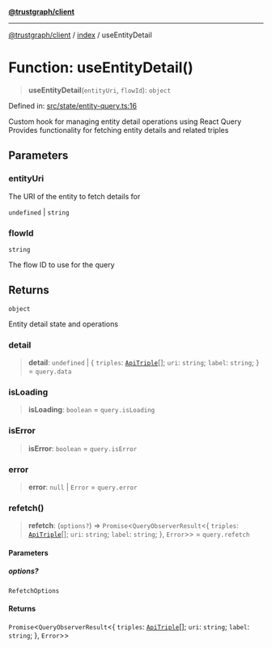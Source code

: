 [**@trustgraph/client**](../../README.md)

***

[@trustgraph/client](../../README.md) / [index](../README.md) / useEntityDetail

# Function: useEntityDetail()

> **useEntityDetail**(`entityUri`, `flowId`): `object`

Defined in: [src/state/entity-query.ts:16](https://github.com/trustgraph-ai/trustgraph-ts-client/blob/24d0d0886a310c1fecf9e6fc95cd3a24cf32c92e/src/state/entity-query.ts#L16)

Custom hook for managing entity detail operations using React Query
Provides functionality for fetching entity details and related triples

## Parameters

### entityUri

The URI of the entity to fetch details for

`undefined` | `string`

### flowId

`string`

The flow ID to use for the query

## Returns

`object`

Entity detail state and operations

### detail

> **detail**: `undefined` \| \{ `triples`: [`ApiTriple`](../interfaces/ApiTriple.md)[]; `uri`: `string`; `label`: `string`; \} = `query.data`

### isLoading

> **isLoading**: `boolean` = `query.isLoading`

### isError

> **isError**: `boolean` = `query.isError`

### error

> **error**: `null` \| `Error` = `query.error`

### refetch()

> **refetch**: (`options?`) => `Promise`\<`QueryObserverResult`\<\{ `triples`: [`ApiTriple`](../interfaces/ApiTriple.md)[]; `uri`: `string`; `label`: `string`; \}, `Error`\>\> = `query.refetch`

#### Parameters

##### options?

`RefetchOptions`

#### Returns

`Promise`\<`QueryObserverResult`\<\{ `triples`: [`ApiTriple`](../interfaces/ApiTriple.md)[]; `uri`: `string`; `label`: `string`; \}, `Error`\>\>
